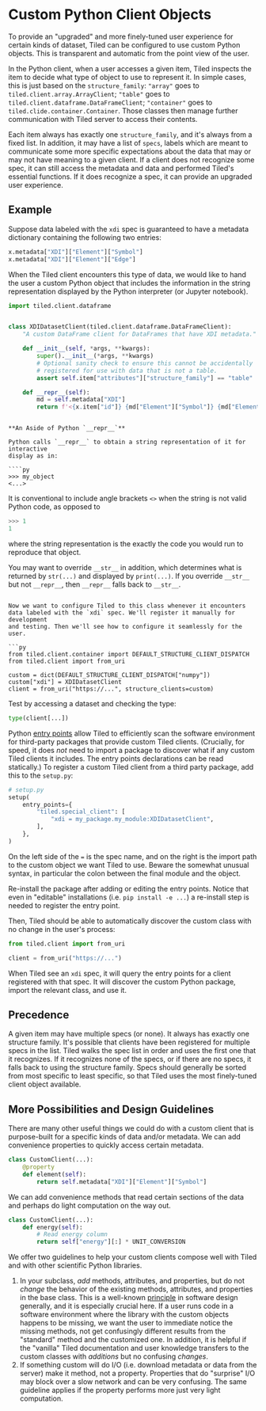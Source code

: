 # Custom Python Client Objects

To provide an "upgraded" and more finely-tuned user experience for certain
kinds of dataset, Tiled can be configured to use custom Python objects.
This is transparent and automatic from the point view of the user.

In the Python client, when a user accesses a given item, Tiled inspects the
item to decide what type of object to use to represent it.
In simple cases, this is just based on the `structure_family`: `"array"` goes
to `tiled.client.array.ArrayClient`;  `"table"` goes to
`tiled.client.dataframe.DataFrameClient`; `"container"` goes to
`tiled.clide.container.Container`. Those classes then manage further communication
with Tiled server to access their contents.

Each item always has exactly one `structure_family`, and it's always from a
fixed list. In addition, it may have a list of `specs`, labels which are meant
to communicate some more specific expectations about the data that may or may
not have meaning to a given client. If a client does not recognize some spec,
it can still access the metadata and data and performed Tiled's essential
functions. If it does recognize a spec, it can provide an upgraded user
experience.

## Example

Suppose data labeled with the `xdi` spec is guaranteed to have a metadata
dictionary containing the following two entries:

```py
x.metadata["XDI"]["Element"]["Symbol"]
x.metadata["XDI"]["Element"]["Edge"]
```

When the Tiled client encounters this type of data, we would like to hand
the user a custom Python object that includes the information in the string
representation displayed by the Python interpreter (or Jupyter notebook).

```py
import tiled.client.dataframe


class XDIDatasetClient(tiled.client.dataframe.DataFrameClient):
    "A custom DataFrame client for DataFrames that have XDI metadata."

    def __init__(self, *args, **kwargs):
        super().__init__(*args, **kwargs)
        # Optional sanity check to ensure this cannot be accidentally
        # registered for use with data that is not a table.
        assert self.item["attributes"]["structure_family"] == "table"

    def __repr__(self):
        md = self.metadata["XDI"]
        return f'<{x.item["id"]} {md["Element"]["Symbol"]} {md["Element"]["Edge"]}>'
```

```{note}

**An Aside of Python `__repr__`**

Python calls `__repr__` to obtain a string representation of it for interactive
display as in:

````py
>>> my_object
<...>
````

It is conventional to include angle brackets `<>` when the string is not valid
Python code, as opposed to

````py
>>> 1
1
````

where the string representation is the exactly the code you would run to
reproduce that object.

You may want to override `__str__` in addition, which determines what
is returned by `str(...)` and displayed by `print(...)`. If you override
`__str__` but not `__repr__`, then `__repr__` falls back to `__str__`.
```

Now we want to configure Tiled to this class whenever it encounters
data labeled with the `xdi` spec. We'll register it manually for development
and testing. Then we'll see how to configure it seamlessly for the user.

```py
from tiled.client.container import DEFAULT_STRUCTURE_CLIENT_DISPATCH
from tiled.client import from_uri

custom = dict(DEFAULT_STRUCTURE_CLIENT_DISPATCH["numpy"])
custom["xdi"] = XDIDatasetClient
client = from_uri("https://...", structure_clients=custom)
```

Test by accessing a dataset and checking the type:

```py
type(client[...])
```


Python
[entry points](https://packaging.python.org/en/latest/specifications/entry-points/)
allow Tiled to efficiently scan the software environment for third-party
packages that provide custom Tiled clients. (Crucially, for speed, it does _not_
need to import a package to discover what if any custom Tiled clients it
includes. The entry points declarations can be read statically.) To register a
custom Tiled client from a third party package, add this to the `setup.py`:

```py
# setup.py
setup(
    entry_points={
        "tiled.special_client": [
            "xdi = my_package.my_module:XDIDatasetClient",
        ],
    },
)
```

On the left side of the `=` is the spec name, and on the right is the import
path to the custom object we want Tiled to use. Beware the somewhat unusual
syntax, in particular the colon between the final module and the object.

Re-install the package after adding or editing the entry points. Notice that
even in "editable" installations (i.e. `pip install -e ...`) a re-install step
is needed to register the entry point.

Then, Tiled should be able to automatically discover the custom class with
no change in the user's process:

```py
from tiled.client import from_uri

client = from_uri("https://...")
```

When Tiled see an `xdi` spec, it will query the entry points for a client registered
with that spec. It will discover the custom Python package, import the relevant
class, and use it.

## Precedence

A given item may have multiple specs (or none). It always has exactly one structure family.
It's possible that clients have been registered for multiple specs in the list.
Tiled walks the spec list in order and uses the first one that it recognizes. If it
recognizes none of the specs, or if there are no specs, it falls back to using the
structure family. Specs should generally be sorted from most specific to least
specific, so that Tiled uses the most finely-tuned client object available.

## More Possibilities and Design Guidelines

There are many other useful things we could do with a custom client that is purpose-built
for a specific kinds of data and/or metadata. We can add convenience properties
to quickly access certain metadata.

```py
class CustomClient(...):
    @property
    def element(self):
        return self.metadata["XDI"]["Element"]["Symbol"]
```

We can add convenience methods that read certain sections of the data and perhaps do
light computation on the way out.

```py
class CustomClient(...):
    def energy(self):
        # Read energy column
        return self["energy"][:] * UNIT_CONVERSION
```

We offer two guidelines to help your custom clients compose well with Tiled and
with other scientific Python libraries.

1. In your subclass, _add_ methods, attributes, and properties, but do not
   _change_ the behavior of the existing methods, attributes, and properties in
   the base class. This is a well-known
   [principle](https://en.wikipedia.org/wiki/Liskov_substitution_principle) in
   software design generally, and it is especially crucial here. If a user runs
   code in a software environment where the library with the custom objects
   happens to be missing, we want the user to immediate notice the missing
   methods, not get confusingly different results from the "standard" method
   and the customized one. In addition, it is helpful if the "vanilla" Tiled
   documentation and user knowledge transfers to the custom classes with
   _additions_ but no confusing _changes_.
2. If something custom will do I/O (i.e. download metadata or data from the
   server) make it method, not a property. Properties that do "surprise" I/O
   may block over a slow network and can be very confusing. The same guideline
   applies if the property performs more just very light computation.
